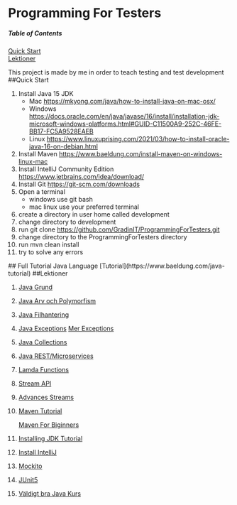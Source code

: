 # Programming For Testers

##### Table of Contents
[Quick Start ](#QuickStart)  
[Lektioner](#Lektioner)

This project is made by me in order to teach testing and test development
<a name="QuickStart"/>
##Quick Start 

1. Install Java 15 JDK 
    * Mac https://mkyong.com/java/how-to-install-java-on-mac-osx/
    * Windows https://docs.oracle.com/en/java/javase/16/install/installation-jdk-microsoft-windows-platforms.html#GUID-C11500A9-252C-46FE-BB17-FC5A9528EAEB
    * Linux https://www.linuxuprising.com/2021/03/how-to-install-oracle-java-16-on-debian.html
2. Install Maven https://www.baeldung.com/install-maven-on-windows-linux-mac
3. Install IntelliJ Community Edition https://www.jetbrains.com/idea/download/
4. Install Git https://git-scm.com/downloads
5. Open a terminal 
    * windows use git bash
    * mac linux use your preferred terminal
6. create a directory in user home called development
7. change directory to development
8. run git clone https://github.com/GradinIT/ProgrammingForTesters.git
9. change directory to the ProgrammingForTesters directory
10. run mvn clean install 
11. try to solve any errors


<a name="Full Tutorial Java Language">
## Full Tutorial Java Language
[Tutorial](https://www.baeldung.com/java-tutorial)
   
<a name="Lektioner"/>
##Lektioner

1. [Java Grund](https://toggleon.wordpress.com/2010/05/12/grundlaggande-objektorientering-i-java-inledning-och-syntax/)
2. [Java Arv och Polymorfism](https://www.it.uu.se/edu/course/homepage/oopjava/st07/handout/f03-class.html)
3. [Java Filhantering](https://docs.google.com/viewer?a=v&pid=sites&srcid=ZGVmYXVsdGRvbWFpbnxqYXZhaWJlcmdhaW5kdmFsfGd4OjE1YTA4OGJhMGE2YjIzNjI)
4. [Java Exceptions](https://docplayer.se/2353667-Lite-om-felhantering-och-exceptions-mer-om-variabler-och-parametrar-falt-eng-array-och-klassen-arraylist.html)
   [Mer Exceptions](http://www.cse.chalmers.se/edu/year/2015/course/TDA545/lec15-exceptions.pdf)
5. [Java Collections](https://www.w3resource.com/java-tutorial/java-collections.php)
6. [Java REST/Microservices](https://www.youtube.com/watch?v=vtPkZShrvXQ)
7. [Lamda Functions](https://www.oracle.com/webfolder/technetwork/tutorials/moocjdk8/documents/week1/lesson-1-1.pdf)
8. [Stream API](https://www.oracle.com/webfolder/technetwork/tutorials/moocjdk8/documents/week2/lesson-2-1.pdf)
9. [Advances Streams ](https://www.oracle.com/webfolder/technetwork/tutorials/moocjdk8/documents/week3/lesson-3-1.pdf)
10. [Maven Tutorial](https://www.youtube.com/watch?v=JhSBS2OpGdU)
    
    [Maven For Biginners](http://tutorials.jenkov.com/maven/maven-tutorial.html)
    
11. [Installing JDK Tutorial](https://www.youtube.com/watch?v=IJ-PJbvJBGs)
12. [Install IntelliJ](https://www.youtube.com/watch?v=EMLTOMdIz4w)
13. [Mockito](https://howtodoinjava.com/spring-boot2/testing/spring-boot-mockito-junit-example/)
14. [JUnit5](https://howtodoinjava.com/junit-5-tutorial/)
15. [Väldigt bra Java Kurs](https://www.youtube.com/watch?v=yxwdKX7ErJ4&list=PLZlGOBonMjFVq9FF0eiS_emcFmP-0fSBe)

